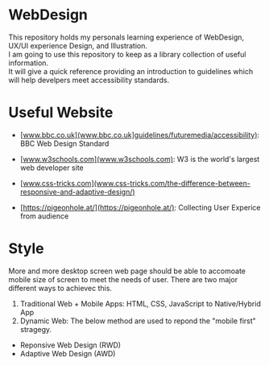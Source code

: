 # WebDesign
This repository holds my personals learning experience of WebDesign, UX/UI experience Design, and Illustration.  
I am going to use this repository to keep as a library collection of useful information.  
It will give a quick reference providing an introduction to guidelines which will help develpers meet accessibility standards. 

# Useful Website
- [www.bbc.co.uk](www.bbc.co.uk]guidelines/futuremedia/accessibility): BBC Web Design Standard

- [www.w3schools.com](www.w3schools.com): W3 is the world's largest web developer site 

- [www.css-tricks.com](www.css-tricks.com/the-difference-between-responsive-and-adaptive-design/)

- [https://pigeonhole.at/](https://pigeonhole.at/): Collecting User Experice from audience

# Style
More and more desktop screen web page should be able to accomoate mobile size of screen to meet the needs of user. There are two major different ways to achievec this. 
1. Traditional Web + Mobile Apps: HTML, CSS, JavaScript to Native/Hybrid App
2. Dynamic Web: The below method are used to repond the "mobile first" stragegy.  
- Reponsive Web Design (RWD)
- Adaptive Web Design (AWD) 

# 
